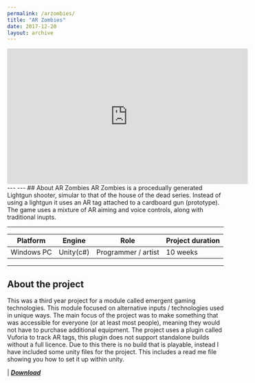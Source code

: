 ```yaml
---
permalink: /arzombies/
title: "AR Zombies"
date: 2017-12-20
layout: archive
---
```

<iframe width="560" height="315" src="https://www.youtube.com/embed/9xCIwtU2_yc" frameborder="0" gesture="media" allow="encrypted-media" allowfullscreen></iframe>
---
---
## About AR Zombies
AR Zombies is a procedually generated Lightgun shooter, simular to that of the house of the dead series. Instead of using a lightgun it uses an AR tag attached to a cardboard gun (prototype). The game uses a mixture of AR aiming and voice controls, along with traditional inupts.

---

|Platform |Engine |Role |Project duration |
|-----|-----|-----|-----|
|Windows PC|Unity(c#)|Programmer / artist|10 weeks|

---
## About the project
This was a third year project for a module called emergent gaming technologies. This module focused on alternative inputs / technologies used in unique ways. The main focus of the project was to make something that was accessible for everyone (or at least most people), meaning they would not have to purchase additional equipment. The project uses a plugin called Vuforia to track AR tags, this plugin does not support standalone builds without a full licence. Due to this there is no build that is playable, instead I have included some unity files for the project. This includes a read me file showing you how to set it up within unity.

| [**_Download_**](/assets/unity/arzombies.zip)
